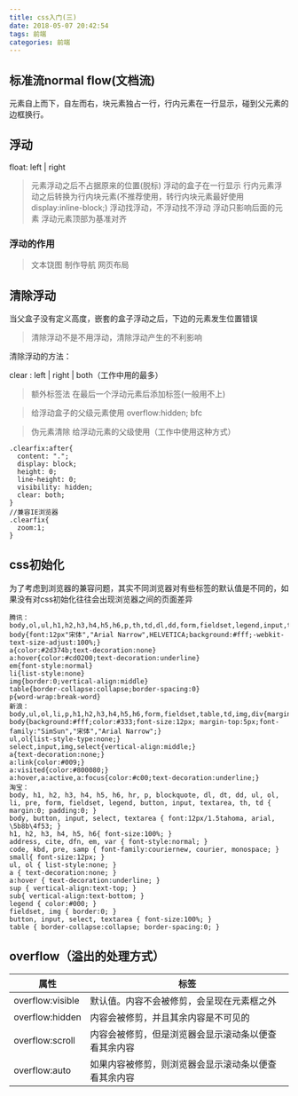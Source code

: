 ```yaml
---
title: css入门(三)
date: 2018-05-07 20:42:54
tags: 前端
categories: 前端
---
```

## 标准流normal flow(文档流)
 元素自上而下，自左而右，块元素独占一行，行内元素在一行显示，碰到父元素的边框换行。

## 浮动
float: left | right
> 元素浮动之后不占据原来的位置(脱标)
> 浮动的盒子在一行显示
> 行内元素浮动之后转换为行内块元素(不推荐使用，转行内块元素最好使用display:inline-block;)
> 浮动找浮动，不浮动找不浮动
> 浮动只影响后面的元素
> 浮动元素顶部为基准对齐

### 浮动的作用
> 文本饶图
> 制作导航
> 网页布局

## 清除浮动
当父盒子没有定义高度，嵌套的盒子浮动之后，下边的元素发生位置错误

> 清除浮动不是不用浮动，清除浮动产生的不利影响

清除浮动的方法：

clear : left | right | both（工作中用的最多）

> 额外标签法
在最后一个浮动元素后添加标签(一般用不上)

> 给浮动盒子的父级元素使用 overflow:hidden; bfc

> 伪元素清除 给浮动元素的父级使用（工作中使用这种方式）
```
.clearfix:after{
  content: ".";
  display: block;
  height: 0;
  line-height: 0;
  visibility: hidden;
  clear: both;
}
//兼容IE浏览器
.clearfix{
  zoom:1;
}
```

## css初始化
为了考虑到浏览器的兼容问题，其实不同浏览器对有些标签的默认值是不同的，如果没有对css初始化往往会出现浏览器之间的页面差异
```
腾讯：
body,ol,ul,h1,h2,h3,h4,h5,h6,p,th,td,dl,dd,form,fieldset,legend,input,textarea,select{margin:0;padding:0}
body{font:12px"宋体","Arial Narrow",HELVETICA;background:#fff;-webkit-text-size-adjust:100%;}
a{color:#2d374b;text-decoration:none}
a:hover{color:#cd0200;text-decoration:underline}
em{font-style:normal}
li{list-style:none}
img{border:0;vertical-align:middle}
table{border-collapse:collapse;border-spacing:0}
p{word-wrap:break-word}
新浪：
body,ul,ol,li,p,h1,h2,h3,h4,h5,h6,form,fieldset,table,td,img,div{margin:0;padding:0;border:0;}
body{background:#fff;color:#333;font-size:12px; margin-top:5px;font-family:"SimSun","宋体","Arial Narrow";}
ul,ol{list-style-type:none;}
select,input,img,select{vertical-align:middle;}
a{text-decoration:none;}
a:link{color:#009;}
a:visited{color:#800080;}
a:hover,a:active,a:focus{color:#c00;text-decoration:underline;}
淘宝：
body, h1, h2, h3, h4, h5, h6, hr, p, blockquote, dl, dt, dd, ul, ol, li, pre, form, fieldset, legend, button, input, textarea, th, td { margin:0; padding:0; }
body, button, input, select, textarea { font:12px/1.5tahoma, arial, \5b8b\4f53; }
h1, h2, h3, h4, h5, h6{ font-size:100%; }
address, cite, dfn, em, var { font-style:normal; }
code, kbd, pre, samp { font-family:couriernew, courier, monospace; }
small{ font-size:12px; }
ul, ol { list-style:none; }
a { text-decoration:none; }
a:hover { text-decoration:underline; }
sup { vertical-align:text-top; }
sub{ vertical-align:text-bottom; }
legend { color:#000; }
fieldset, img { border:0; }
button, input, select, textarea { font-size:100%; }
table { border-collapse:collapse; border-spacing:0; }
```
## overflow（溢出的处理方式）
| 属性             | 标签                                                 |
| ---------------- | ---------------------------------------------------- |
| overflow:visible | 默认值。内容不会被修剪，会呈现在元素框之外           |
| overflow:hidden  | 内容会被修剪，并且其余内容是不可见的                 |
| overflow:scroll  | 内容会被修剪，但是浏览器会显示滚动条以便查看其余内容 |
| overflow:auto    | 如果内容被修剪，则浏览器会显示滚动条以便查看其余内容 | 
